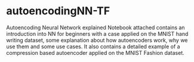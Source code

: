 # autoencodingNN-TF
Autoencoding Neural Network explained 
Notebook attached contains an introduction into NN for beginners with a case applied on the MNIST hand writing dataset, some explanation about how autoencoders work, why we use them and some use cases. It also contains a detailed example of a compression based autoencoder applied on the MNIST Fashion dataset.
